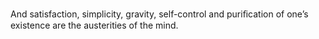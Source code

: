 And satisfaction, simplicity, gravity, self-control and puriﬁcation of one’s existence are the austerities of the mind.